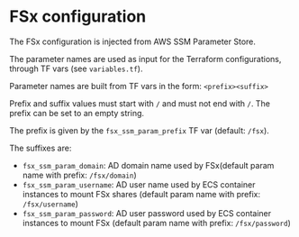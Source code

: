 # FSx configuration

The FSx configuration is injected from AWS SSM Parameter Store.

The parameter names are used as input for the Terraform configurations, through TF vars (see `variables.tf`).

Parameter names are built from TF vars in the form:
`<prefix><suffix>`

Prefix and suffix values must start with `/` and must not end with `/`. The prefix can be set to an empty string.

The prefix is given by the `fsx_ssm_param_prefix` TF var (default: `/fsx`).

The suffixes are:

- `fsx_ssm_param_domain`: AD domain name used by FSx(default param name with prefix: `/fsx/domain`)
- `fsx_ssm_param_username`: AD user name used by ECS container instances to mount FSx shares (default param name with prefix: `/fsx/username`)
- `fsx_ssm_param_password`: AD user password used by ECS container instances to mount FSx (default param name with prefix: `/fsx/password`)
